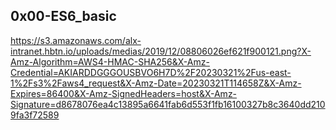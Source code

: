 ## 0x00-ES6_basic

<https://s3.amazonaws.com/alx-intranet.hbtn.io/uploads/medias/2019/12/08806026ef621f900121.png?X-Amz-Algorithm=AWS4-HMAC-SHA256&X-Amz-Credential=AKIARDDGGGOUSBVO6H7D%2F20230321%2Fus-east-1%2Fs3%2Faws4_request&X-Amz-Date=20230321T114658Z&X-Amz-Expires=86400&X-Amz-SignedHeaders=host&X-Amz-Signature=d8678076ea4c13895a6641fab6d553f1fb16100327b8c3640dd2109fa3f72589>
<ES6 arrow functions>
